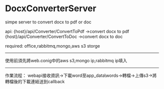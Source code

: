 ﻿# DocxConverterServer
simpe server to convert docx to pdf or doc

api:
{host}/api/Converter/ConvertToPdf ->convert docx to pdf
<br>
{host}/api/Converter/ConvertToDoc ->convert docx to doc

required:
office,rabbitmq,mongo,aws s3 storge

<hr>
使用前須先將web.conig中的aws s3,mongo ip,rabbitmq ip填入
<hr>
作業流程：
webapi接收資訊->下載word至app_data\words->轉檔->上傳s3->將轉檔後的下載連結送到callback